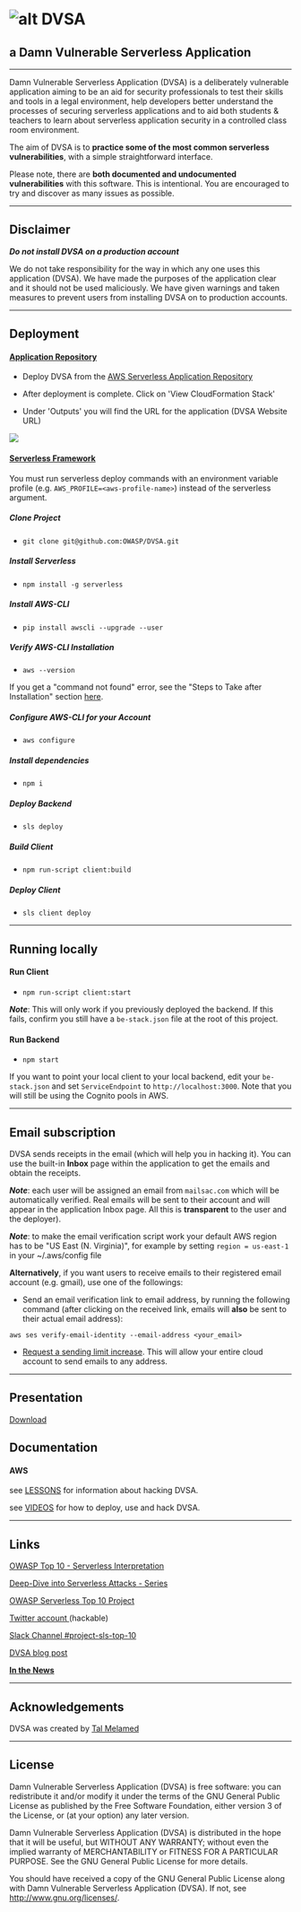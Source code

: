 
# ![alt DVSA](https://i.imgur.com/Z4L7MqL.png)

## a Damn Vulnerable Serverless Application 

- - -
Damn Vulnerable Serverless Application (DVSA) is a deliberately vulnerable application aiming to be an aid for security professionals to test their skills and tools in a legal environment, help developers better understand the processes of securing serverless applications and to aid both students & teachers to learn about serverless application security in a controlled class room environment.

The aim of DVSA is to **practice some of the most common serverless vulnerabilities**, with a simple straightforward interface.

Please note, there are **both documented and undocumented vulnerabilities** with this software. This is intentional. You are encouraged to try and discover as many issues as possible.




- - - 
## Disclaimer

***Do not install DVSA on a production account***

We do not take responsibility for the way in which any one uses this application (DVSA). We have made the purposes of the application clear and it should not be used maliciously. We have given warnings and taken measures to prevent users from installing DVSA on to production accounts.


- - -
## Deployment

#### [Application Repository](AWS/VIDEOS/reo_deploy.mp4)
- Deploy DVSA from the [AWS Serverless Application Repository](https://serverlessrepo.aws.amazon.com/applications/arn:aws:serverlessrepo:us-east-1:889485553959:applications~DVSA)

- After deployment is complete. Click on 'View CloudFormation Stack'

- Under 'Outputs' you will find the URL for the application (DVSA Website URL)


![](https://i.imgur.com/ZfjEyiM.png)
#### [Serverless Framework](AWS/VIDEOS/serverless_deploy.mp4)

You must run serverless deploy commands with an environment variable profile (e.g. `AWS_PROFILE=<aws-profile-name>`) instead of the serverless argument.

##### Clone Project
- `git clone git@github.com:OWASP/DVSA.git`

##### Install Serverless
- `npm install -g serverless`

##### Install AWS-CLI
- `pip install awscli --upgrade --user`

##### Verify AWS-CLI Installation
- `aws --version`

If you get a "command not found" error, see the "Steps to Take after Installation" section [here](https://docs.aws.amazon.com/cli/latest/userguide/cli-chap-install.html#install-tool-pip).

##### Configure AWS-CLI for your Account
- `aws configure`

##### Install dependencies
- `npm i`

##### Deploy Backend
- `sls deploy` 

##### Build Client
- `npm run-script client:build` 

##### Deploy Client
- `sls client deploy` 

- - -
## Running locally

#### Run Client
- `npm run-script client:start` 

**_Note_**: This will only work if you previously deployed the backend. If this fails, confirm you still have a `be-stack.json` file at the root of this project.

#### Run Backend
- `npm start` 

If you want to point your local client to your local backend, edit your `be-stack.json` and set `ServiceEndpoint` to `http://localhost:3000`. Note that you will still be using the Cognito pools in AWS.

- - - 
## Email subscription

DVSA sends receipts in the email (which will help you in hacking it). You can use the built-in **Inbox** page within the application to get the emails and obtain the receipts.

**_Note_**: each user will be assigned an email from `mailsac.com` which will be automatically verified. Real emails will be sent to their account and will appear in the application Inbox page. All this is **transparent** to the user and the deployer).

**_Note_**: to make the email verification script work your default AWS region has to be "US East (N. Virginia)", for example by setting `region = us-east-1` in your ~/.aws/config file 

**Alternatively**, if you want users to receive emails to their registered email account (e.g. gmail), use one of the followings:

- Send an email verification link to email address, by running the following command (after clicking on the received link, emails will **also** be sent to their actual email address):

`aws ses verify-email-identity --email-address <your_email>`

- [Request a sending limit increase](https://console.aws.amazon.com/support/v1#/case/create?issueType=service-limit-increase&limitType=service-code-ses). This will allow your entire cloud account to send emails to any address.


- - - 
## Presentation
[Download](OWASP_DC_SLS_Top10.pdf)



## Documentation

#### AWS ####

see [LESSONS](AWS/LESSONS/README.md) for information about hacking DVSA.

see [VIDEOS](AWS/VIDEOS) for how to deploy, use and hack DVSA.


- - - 
## Links
[OWASP Top 10 - Serverless Interpretation](https://github.com/OWASP/Serverless-Top-10-Project/blob/master/README.md)

[Deep-Dive into Serverless Attacks - Series](https://www.protego.io/category/a-deep-dive-into-serverless-attacks/)

[OWASP Serverless Top 10 Project](https://www.owasp.org/index.php/OWASP_Serverless_Top_10_Project)

[Twitter account ](https://twitter.com/DVSAowasp) (hackable)

[Slack Channel #project-sls-top-10](https://owasp.slack.com/join/shared_invite/enQtNDI5MzgxMDQ2MTAwLTEyNzIzYWQ2NDZiMGIwNmJhYzYxZDJiNTM0ZmZiZmJlY2EwZmMwYjAyNmJjNzQxNzMyMWY4OTk3ZTQ0MzFhMDY)

[DVSA blog post](https://www.protego.io/level-up-on-security-with-the-new-damn-vulnerable-serverless-app/)

[**In the News**](news.md)


- - -
## Acknowledgements
DVSA was created by [Tal Melamed](https://github.com/4ppsec)


- - -
## License
Damn Vulnerable Serverless Application (DVSA) is free software: you can redistribute it and/or modify it under the terms of the GNU General Public License as published by the Free Software Foundation, either version 3 of the License, or (at your option) any later version.

Damn Vulnerable Serverless Application (DVSA) is distributed in the hope that it will be useful, but WITHOUT ANY WARRANTY; without even the implied warranty of MERCHANTABILITY or FITNESS FOR A PARTICULAR PURPOSE.  See the GNU General Public License for more details.

You should have received a copy of the GNU General Public License along with Damn Vulnerable Serverless Application (DVSA).  If not, see http://www.gnu.org/licenses/.
